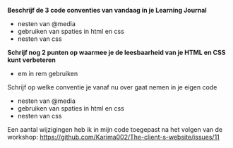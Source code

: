 **Beschrijf de 3 code conventies van vandaag in je Learning Journal**
* nesten van @media
* gebruiken van spaties in html en css
* nesten van css

**Schrijf nog 2 punten op waarmee je de leesbaarheid van je HTML en CSS kunt verbeteren**
- em in rem gebruiken

Schrijf op welke conventie je vanaf nu over gaat nemen in je eigen code
- nesten van @media
- gebruiken van spaties in html en css
- nesten van css

Een aantal wijzigingen heb ik in mijn code toegepast na het volgen van de workshop:
https://github.com/Karima002/The-client-s-website/issues/11